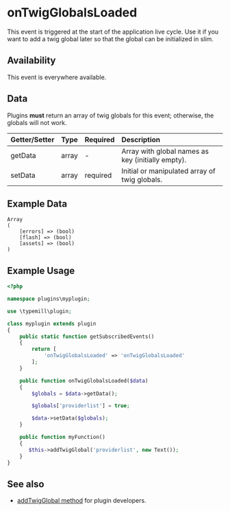 # onTwigGlobalsLoaded

This event is triggered at the start of the application live cycle. Use it if you want to add a twig global later so that the global can be initialized in slim.

## Availability

This event is everywhere available.

## Data

Plugins **must** return an array of twig globals for this event; otherwise, the globals will not work. 

| Getter/Setter | Type | Required | Description | 
|:---|:---|:---|:---|
| getData | array | - | Array with global names as key (initially empty). | 
| setData | array | required | Initial or manipulated array of twig globals. |

## Example Data

```
Array
(
    [errors] => (bool)
    [flash] => (bool)
    [assets] => (bool)
)
```

## Example Usage

```php
<?php

namespace plugins\myplugin;

use \typemill\plugin;

class myplugin extends plugin
{
    public static function getSubscribedEvents()
    {
        return [
            'onTwigGlobalsLoaded' => 'onTwigGlobalsLoaded'
        ];
    }

    public function onTwigGlobalsLoaded($data)
    {
        $globals = $data->getData();

        $globals['providerlist'] = true;

        $data->setData($globals);       
    }

    public function myFunction()
    {
       $this->addTwigGlobal('providerlist', new Text());
    }
}
```

## See also

* [addTwigGlobal method](/plugin-developers/plugin-methods/addtwigglobal) for plugin developers.

